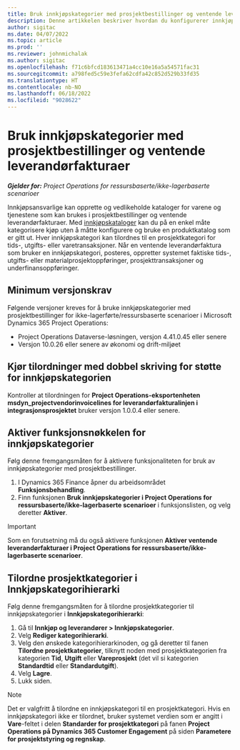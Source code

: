 ```yaml
---
title: Bruk innkjøpskategorier med prosjektbestillinger og ventende leverandørfakturaer
description: Denne artikkelen beskriver hvordan du konfigurerer innkjøpskategorier som kan brukes med prosjektbestillinger og ventende leverandørfakturaer.
author: sigitac
ms.date: 04/07/2022
ms.topic: article
ms.prod: ''
ms.reviewer: johnmichalak
ms.author: sigitac
ms.openlocfilehash: f71c6bfcd183613471a4cc10e16a5a54571fac31
ms.sourcegitcommit: a798fed5c59e3fefa62cdfa42c852d529b33fd35
ms.translationtype: HT
ms.contentlocale: nb-NO
ms.lasthandoff: 06/18/2022
ms.locfileid: "9028622"
---
```

# <a name="use-procurement-categories-with-project-purchase-orders-and-pending-vendor-invoices"></a>Bruk innkjøpskategorier med prosjektbestillinger og ventende leverandørfakturaer

_**Gjelder for:** Project Operations for ressursbaserte/ikke-lagerbaserte scenarioer_

Innkjøpsansvarlige kan opprette og vedlikeholde kataloger for varene og tjenestene som kan brukes i prosjektbestillinger og ventende leverandørfakturaer. Med [innkjøpskataloger](/dynamics365/supply-chain/procurement/procurement-catalogs) kan du på en enkel måte kategorisere kjøp uten å måtte konfigurere og bruke en produktkatalog som er gitt ut. Hver innkjøpskategori kan tilordnes til en prosjektkategori for tids-, utgifts- eller varetransaksjoner. Når en ventende leverandørfaktura som bruker en innkjøpskategori, posteres, oppretter systemet faktiske tids-, utgifts- eller materialprosjektoppføringer, prosjekttransaksjoner og underfinansoppføringer.

## <a name="minimum-version-requirements"></a>Minimum versjonskrav

Følgende versjoner kreves for å bruke innkjøpskategorier med prosjektbestillinger for ikke-lagerførte/ressursbaserte scenarioer i Microsoft Dynamics 365 Project Operations:

- Project Operations Dataverse-løsningen, versjon 4.41.0.45 eller senere
- Versjon 10.0.26 eller senere av økonomi og drift-miljøet

## <a name="run-dual-write-maps-for-procurement-category-support"></a>Kjør tilordninger med dobbel skriving for støtte for innkjøpskategorien

Kontroller at tilordningen for **Project Operations-eksportenheten msdyn\_projectvendorinvoicelines for leverandørfakturalinjen i integrasjonsprosjektet** bruker versjon 1.0.0.4 eller senere.

## <a name="enable-the-feature-key-for-procurement-categories"></a>Aktiver funksjonsnøkkelen for innkjøpskategorier

Følg denne fremgangsmåten for å aktivere funksjonaliteten for bruk av innkjøpskategorier med prosjektbestillinger.

1. I Dynamics 365 Finance åpner du arbeidsområdet **Funksjonsbehandling**.
1. Finn funksjonen **Bruk innkjøpskategorier i Project Operations for ressursbaserte/ikke-lagerbaserte scenarioer** i funksjonslisten, og velg deretter **Aktiver**.

> [!IMPORTANT]
> Som en forutsetning må du også aktivere funksjonen **Aktiver ventende leverandørfakturaer i Project Operations for ressursbaserte/ikke-lagerbaserte scenarioer**.

## <a name="map-project-categories-in-the-procurement-category-hierarchy"></a>Tilordne prosjektkategorier i Innkjøpskategorihierarki

Følg denne fremgangsmåten for å tilordne prosjektkategorier til innkjøpskategorier i **Innkjøpskategorihierarki**:

1. Gå til **Innkjøp og leverandører \> Innkjøpskategorier**.
1. Velg **Rediger kategorihierarki**.
1. Velg den ønskede kategorihierarkinoden, og gå deretter til fanen **Tilordne prosjektkategorier**, tilknytt noden med prosjektkategorien fra kategorien **Tid**, **Utgift** eller **Vareprosjekt** (det vil si kategorien **Standardtid** eller **Standardutgift**).
1. Velg **Lagre**.
1. Lukk siden.

> [!NOTE]
> Det er valgfritt å tilordne en innkjøpskategori til en prosjektkategori. Hvis en innkjøpskategori ikke er tilordnet, bruker systemet verdien som er angitt i **Vare**-feltet i delen **Standarder for prosjektkategori** på fanen **Project Operations på Dynamics 365 Customer Engagement** på siden **Parametere for prosjektstyring og regnskap**.
